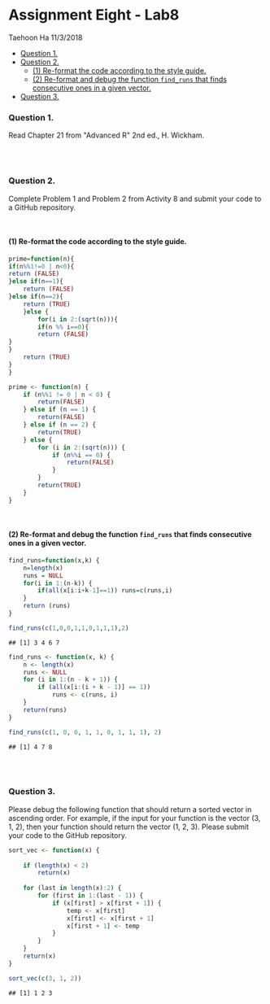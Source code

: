 Assignment Eight - Lab8
================
Taehoon Ha
11/3/2018

-   [Question 1.](#question-1.)
-   [Question 2.](#question-2.)
    -   [(1) Re-format the code according to the style guide.](#re-format-the-code-according-to-the-style-guide.)
    -   [(2) Re-format and debug the function `find_runs` that finds consecutive ones in a given vector.](#re-format-and-debug-the-function-find_runs-that-finds-consecutive-ones-in-a-given-vector.)
-   [Question 3.](#question-3.)

### Question 1.

Read Chapter 21 from "Advanced R" 2nd ed., H. Wickham.

<br><br>

### Question 2.

Complete Problem 1 and Problem 2 from Activity 8 and submit your code to a GitHub repository.

<br>

#### (1) Re-format the code according to the style guide.

``` r
prime=function(n){ 
if(n%%1!=0 | n<0){ 
return (FALSE)
}else if(n==1){
    return (FALSE)
}else if(n==2){
    return (TRUE)
    }else {
        for(i in 2:(sqrt(n))){
        if(n %% i==0){
        return (FALSE)
}
}
    return (TRUE)
}
}
```

``` r
prime <- function(n) {
    if (n%%1 != 0 | n < 0) {
        return(FALSE)
    } else if (n == 1) {
        return(FALSE)
    } else if (n == 2) {
        return(TRUE)
    } else {
        for (i in 2:(sqrt(n))) {
            if (n%%i == 0) {
                return(FALSE)
            }
        }
        return(TRUE)
    }
}
```

<br>

#### (2) Re-format and debug the function `find_runs` that finds consecutive ones in a given vector.

``` r
find_runs=function(x,k) {
    n=length(x)
    runs = NULL
    for(i in 1:(n-k)) {
        if(all(x[i:i+k-1]==1)) runs=c(runs,i) 
    }
    return (runs) 
}

find_runs(c(1,0,0,1,1,0,1,1,1),2)
```

    ## [1] 3 4 6 7

``` r
find_runs <- function(x, k) {
    n <- length(x)
    runs <- NULL
    for (i in 1:(n - k + 1)) {
        if (all(x[i:(i + k - 1)] == 1)) 
            runs <- c(runs, i)
    }
    return(runs)
}

find_runs(c(1, 0, 0, 1, 1, 0, 1, 1, 1), 2)
```

    ## [1] 4 7 8

<br><br>

### Question 3.

Please debug the following function that should return a sorted vector in ascending order. For example, if the input for your function is the vector (3, 1, 2), then your function should return the vector (1, 2, 3). Please submit your code to the GitHub repository.

``` r
sort_vec <- function(x) {
    
    if (length(x) < 2) 
        return(x)
    
    for (last in length(x):2) {
        for (first in 1:(last - 1)) {
            if (x[first] > x[first + 1]) {
                temp <- x[first]
                x[first] <- x[first + 1]
                x[first + 1] <- temp
            }
        }
    }
    return(x)
}

sort_vec(c(3, 1, 2))
```

    ## [1] 1 2 3
